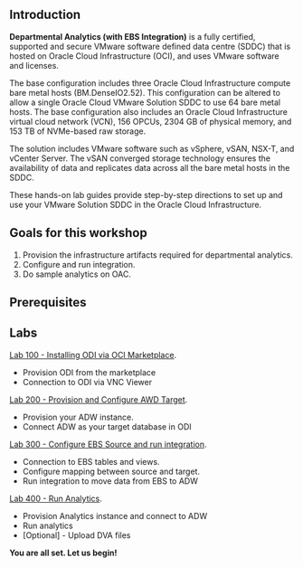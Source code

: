 ## Introduction

**Departmental Analytics (with EBS Integration)** is a fully certified, supported and secure VMware software defined data centre (SDDC) that is hosted on Oracle Cloud Infrastructure (OCI), and uses VMware software and licenses.

The base configuration includes three Oracle Cloud Infrastructure compute bare metal hosts (BM.DenseIO2.52). This configuration can be altered to allow a single Oracle Cloud VMware Solution SDDC to use 64 bare metal hosts. The base configuration also includes an Oracle Cloud Infrastructure virtual cloud network (VCN), 156 OPCUs, 2304 GB of physical memory, and 153 TB of NVMe-based raw storage.

The solution includes VMware software such as vSphere, vSAN, NSX-T, and vCenter Server. The vSAN converged storage technology ensures the availability of data and replicates data across all the bare metal hosts in the SDDC.

These hands-on lab guides provide step-by-step directions to set up and use your VMware Solution SDDC in the Oracle Cloud Infrastructure.

## Goals for this workshop
1. Provision the infrastructure artifacts required for departmental analytics.
2. Configure and run integration.
3. Do sample analytics on OAC.


## Prerequisites


## Labs
[Lab 100 - Installing ODI via OCI Marketplace](ProvisionOCVS.md).

- Provision ODI from the marketplace 
- Connection to ODI via VNC Viewer

[Lab 200 - Provision and Configure AWD Target](ExportWorkload.md).

- Provision your ADW instance.
- Connect ADW as your target database in ODI 

[Lab 300 - Configure EBS Source and run integration](MigratingOnPremtoOCI.md). 

- Connection to EBS tables and views.
- Configure mapping between source and target.
- Run integration to move data from EBS to ADW

[Lab 400 - Run Analytics](ExtendApptoOCI.md).

- Provision Analytics instance and connect to ADW
- Run analytics
- [Optional] - Upload DVA files

**You are all set. Let us begin!**
